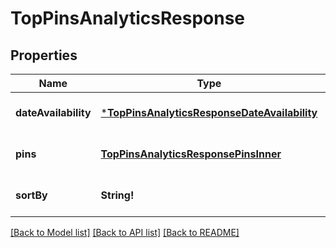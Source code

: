# TopPinsAnalyticsResponse

## Properties
Name | Type | Description | Notes
------------ | ------------- | ------------- | -------------
**dateAvailability** | [***TopPinsAnalyticsResponseDateAvailability**](TopPinsAnalyticsResponse_date_availability.md) |  | [optional] [default to null]
**pins** | [**TopPinsAnalyticsResponsePinsInner**](TopPinsAnalyticsResponse_pins_inner.md) |  | [optional] [default to null]
**sortBy** | **String!** |  | [optional] [default to null]

[[Back to Model list]](../README.md#documentation-for-models) [[Back to API list]](../README.md#documentation-for-api-endpoints) [[Back to README]](../README.md)


